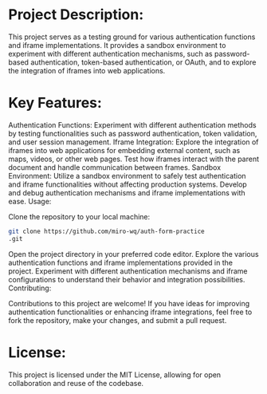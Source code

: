 # Project Description:

This project serves as a testing ground for various authentication functions and iframe implementations. It provides a sandbox environment to experiment with different authentication mechanisms, such as password-based authentication, token-based authentication, or OAuth, and to explore the integration of iframes into web applications.

# Key Features:

Authentication Functions: Experiment with different authentication methods by testing functionalities such as password authentication, token validation, and user session management.
Iframe Integration: Explore the integration of iframes into web applications for embedding external content, such as maps, videos, or other web pages. Test how iframes interact with the parent document and handle communication between frames.
Sandbox Environment: Utilize a sandbox environment to safely test authentication and iframe functionalities without affecting production systems. Develop and debug authentication mechanisms and iframe implementations with ease.
Usage:

Clone the repository to your local machine:
```bash
git clone https://github.com/miro-wq/auth-form-practice
.git
```
Open the project directory in your preferred code editor.
Explore the various authentication functions and iframe implementations provided in the project.
Experiment with different authentication mechanisms and iframe configurations to understand their behavior and integration possibilities.
Contributing:

Contributions to this project are welcome! If you have ideas for improving authentication functionalities or enhancing iframe integrations, feel free to fork the repository, make your changes, and submit a pull request.

# License:

This project is licensed under the MIT License, allowing for open collaboration and reuse of the codebase.
